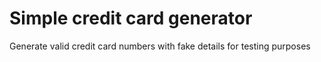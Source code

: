# Simple credit card generator
Generate valid credit card numbers with fake details for testing purposes
